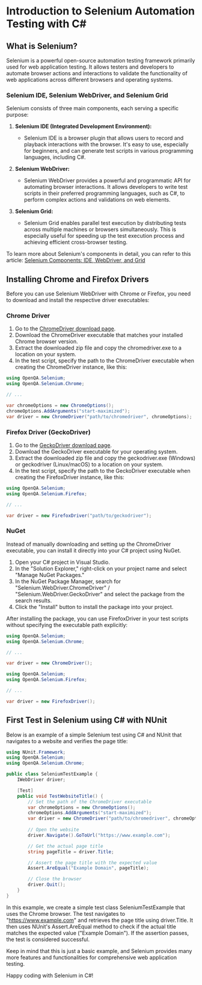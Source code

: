 ﻿# Introduction to Selenium Automation Testing with C#

## What is Selenium?

Selenium is a powerful open-source automation testing framework primarily used for web application testing. It allows testers and developers to automate browser actions and interactions to validate the functionality of web applications across different browsers and operating systems.

### Selenium IDE, Selenium WebDriver, and Selenium Grid

Selenium consists of three main components, each serving a specific purpose:

1. **Selenium IDE (Integrated Development Environment):**
    - Selenium IDE is a browser plugin that allows users to record and playback interactions with the browser. It's easy to use, especially for beginners, and can generate test scripts in various programming languages, including C#.

2. **Selenium WebDriver:**
    - Selenium WebDriver provides a powerful and programmatic API for automating browser interactions. It allows developers to write test scripts in their preferred programming languages, such as C#, to perform complex actions and validations on web elements.

3. **Selenium Grid:**
    - Selenium Grid enables parallel test execution by distributing tests across multiple machines or browsers simultaneously. This is especially useful for speeding up the test execution process and achieving efficient cross-browser testing.

To learn more about Selenium's components in detail, you can refer to this article: [Selenium Components: IDE, WebDriver, and Grid](https://www.selenium.dev/documentation/en/selenium_components/)

## Installing Chrome and Firefox Drivers

Before you can use Selenium WebDriver with Chrome or Firefox, you need to download and install the respective driver executables:

### Chrome Driver

1. Go to the [ChromeDriver download page]('https://sites.google.com/a/chromium.org/chromedriver/downloads).
2. Download the ChromeDriver executable that matches your installed Chrome browser version.
3. Extract the downloaded zip file and copy the chromedriver.exe to a location on your system.
4. In the test script, specify the path to the ChromeDriver executable when creating the ChromeDriver instance, like this:

```csharp
using OpenQA.Selenium;
using OpenQA.Selenium.Chrome;

// ...

var chromeOptions = new ChromeOptions();
chromeOptions.AddArguments("start-maximized");
var driver = new ChromeDriver("path/to/chromedriver", chromeOptions);
```

### Firefox Driver (GeckoDriver)

1. Go to the [GeckoDriver download page]('https://github.com/mozilla/geckodriver/releases'). 
2. Download the GeckoDriver executable for your operating system. 
3. Extract the downloaded zip file and copy the geckodriver.exe (Windows) or geckodriver (Linux/macOS) to a location on your system. 
4. In the test script, specify the path to the GeckoDriver executable when creating the FirefoxDriver instance, like this:

```csharp
using OpenQA.Selenium;
using OpenQA.Selenium.Firefox;

// ...

var driver = new FirefoxDriver("path/to/geckodriver");
```

### NuGet

Instead of manually downloading and setting up the ChromeDriver executable, you can install it directly into your C# project using NuGet.

1. Open your C# project in Visual Studio. 
2. In the "Solution Explorer," right-click on your project name and select "Manage NuGet Packages."
3. In the NuGet Package Manager, search for "Selenium.WebDriver.ChromeDriver" / "Selenium.WebDriver.GeckoDriver" and select the package from the search results. 
4. Click the "Install" button to install the package into your project.

After installing the package, you can use FirefoxDriver in your test scripts without specifying the executable path explicitly:

```csharp
using OpenQA.Selenium;
using OpenQA.Selenium.Chrome;

// ...

var driver = new ChromeDriver();
```
```csharp
using OpenQA.Selenium;
using OpenQA.Selenium.Firefox;

// ...

var driver = new FirefoxDriver();
```

## First Test in Selenium using C# with NUnit

Below is an example of a simple Selenium test using C# and NUnit that navigates to a website and verifies the page title:

```csharp
using NUnit.Framework;
using OpenQA.Selenium;
using OpenQA.Selenium.Chrome;

public class SeleniumTestExample {
    IWebDriver driver;

    [Test]
    public void TestWebsiteTitle() {
        // Set the path of the ChromeDriver executable
        var chromeOptions = new ChromeOptions();
        chromeOptions.AddArguments("start-maximized");
        var driver = new ChromeDriver("path/to/chromedriver", chromeOptions);
        
        // Open the website
        driver.Navigate().GoToUrl("https://www.example.com");

        // Get the actual page title
        string pageTitle = driver.Title;

        // Assert the page title with the expected value
        Assert.AreEqual("Example Domain", pageTitle);

        // Close the browser
        driver.Quit();
    }
}
```

In this example, we create a simple test class SeleniumTestExample that uses the Chrome browser. The test navigates to "https://www.example.com" and retrieves the page title using driver.Title. It then uses NUnit's Assert.AreEqual method to check if the actual title matches the expected value ("Example Domain"). If the assertion passes, the test is considered successful.

Keep in mind that this is just a basic example, and Selenium provides many more features and functionalities for comprehensive web application testing.

Happy coding with Selenium in C#!